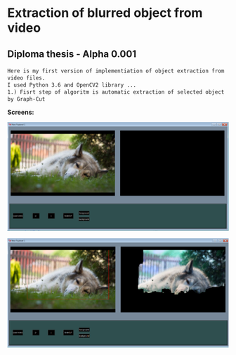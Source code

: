
# Extraction of blurred object from video 

## Diploma thesis - Alpha 0.001 

```
Here is my first version of implementiation of object extraction from video files.
I used Python 3.6 and OpenCV2 library ...
1.) Fisrt step of algoritm is automatic extraction of selected object by Graph-Cut
```

**Screens:**

![GUI of application](https://github.com/sarvasrobert/Diploma/blob/master/1.png?raw=true)

![GrabCut 1st object extraction by setting rectangle](https://github.com/sarvasrobert/Diploma/blob/master/2.png?raw=true)
	

